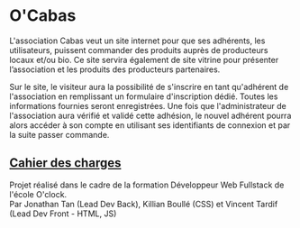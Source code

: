 # O'Cabas
L'association Cabas veut un site internet pour que ses adhérents, les utilisateurs, puissent commander des produits auprès de producteurs locaux et/ou bio. Ce site servira également de site vitrine pour présenter l’association et les produits des producteurs partenaires. 

Sur le site, le visiteur aura la possibilité de s'inscrire en tant qu'adhérent de l'association en remplissant un formulaire d'inscription dédié. Toutes les informations fournies seront enregistrées. Une fois que l'administrateur de l'association aura vérifié et validé cette adhésion, le nouvel adhérent pourra alors accéder à son compte en utilisant ses identifiants de connexion et par la suite passer commande.

## [Cahier des charges](https://jagged-scent-157.notion.site/O-Cabas-2c32085c338844a2beca257fdcab4238)

Projet réalisé dans le cadre de la formation Développeur Web Fullstack de l'école O'clock.
<br>Par Jonathan Tan (Lead Dev Back), Killian Boullé (CSS) et Vincent Tardif (Lead Dev Front - HTML, JS)